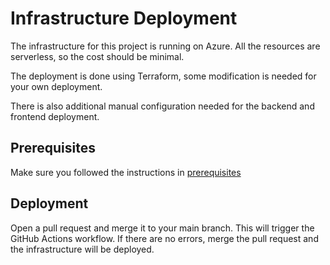 # Infrastructure Deployment

The infrastructure for this project is running on Azure. All the resources are serverless, so the cost should be minimal.

The deployment is done using Terraform, some modification is needed for your own deployment.

There is also additional manual configuration needed for the backend and frontend deployment.

## Prerequisites

Make sure you followed the instructions in [prerequisites](./prerequisites.md)

## Deployment

Open a pull request and merge it to your main branch. This will trigger the GitHub Actions workflow. If there are no errors, merge the pull request and the infrastructure will be deployed.
